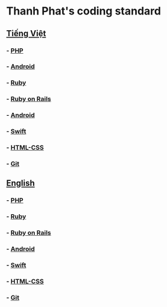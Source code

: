 # Thanh Phat's coding standard

## [Tiếng Việt](./vn/README.md)
### - [PHP](./vn/README.md#php)
### - [Android](./vn/README.md#android)
### - [Ruby](./vn/README.md#ruby)
### - [Ruby on Rails](./vn/README.md#ruby-on-rails)
### - [Android](./vn/README.md#android)
### - [Swift](./vn/README.md#swift)
### - [HTML-CSS](./vn/html_css/standard.md)
### - [Git](./vn/README.md#git)

## [English](./en/README.md)
### - [PHP](./en/README.md#php)
### - [Ruby](./en/README.md#ruby)
### - [Ruby on Rails](./en/README.md#ruby-on-rails)
### - [Android](./en/README.md#android)
### - [Swift](./en/README.md#swift)
### - [HTML-CSS](./en/html_css/standard.md)
### - [Git](./vn/README.md#git)
